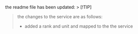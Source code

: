 the readme file has been updated: > [!TIP]
> the changes to the service are as follows:
> - added a rank and unit and mapped to the the service 


